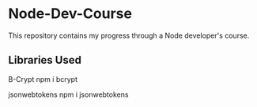 # Node-Dev-Course
This repository contains my progress through a Node developer's course. 

## Libraries Used
B-Crypt
npm i bcrypt

jsonwebtokens
npm i jsonwebtokens